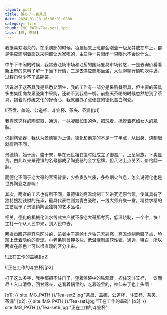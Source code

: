 ```yaml
---
layout: post
title: 置办了一套茶具
date: 2024-01-28 16:36:01+0800
category: life
thumb: IMG_PATH/Tea-set1.jpg
tags: [茶, 茶具]
---
```


我挺喜欢喝茶的，在采购部的时候，凌晨起来上班都会泡壶一级龙井放在车上，都是供应商明着面送采购部让大家喝的，主任睁一只眼闭一只眼也不会说什么。

中午下午闲的时候，我常去江杨市场和江桥的国际餐具市场转悠，一是去询价看看新上市的原料了解一下当下行情，二是去供应商那坐坐，大伙聊聊行情吹吹牛逼，过程自然少不了盖碗茶。

话说对于这茶具我是熟悉又陌生，我的工作有一部分是采购餐厨具，但主要的茶具多由集团向龙泉瓷集中采购，还轮不到我插一嘴。前些天茶喝的时候忽然想到了茶具，抱着对传统文化的好奇心，我就置办了点便宜的德化窑白陶瓷。

![茶盘、盖碗、公道杯、斗笠杯、茶夹、茶漏][p1]

我喜欢这样的陶瓷器，通透，一抹凝脂如玉的色，把玩着、抚摸着宛如女人的肌肤。

说到陶瓷器，我认为景德镇为上佳，德化和他差的不是一丁半点，从出身、烧制起就有所不同。

景德镇，始于唐，盛于宋，早在元世祖在位时就成立了御窑厂，上呈皇族，下卖显贵。由此以来景德镇的名号都成了陶瓷器的金字招牌，但凡沾上点关系，价格翻一翻。

而德化不同于老大哥的官窑背景，少些贵族气质，多些烟火气息，怎么说德化也是世界陶瓷之都啊！

其次，两者的工艺也有所不同，景德镇的高温烧制工艺讲究还原气氛，使其具有了独特搜刮钱财的光泽，最具代表性则为青白瓷釉，一线大师齐聚一堂，精益求精的工艺赋予了景德镇陶瓷独特的艺术品格。

相关，德化的机械化流水线式生产就不像老大哥那考究，低温烧制，一个字，快！主打一个从人民中来，到人民中去。

两者肉眼还是容易区分的，前者由于高岭土含铁元素较高，高温烧制后骚了点，脸颊上泛着隐约的青涩。小老弟则含钾多些，低温烧制属软性瓷，通透，特白，所以两者在颜色上可以很直观的区分出来。

![正在工作的盖碗][p2]

![正在工作的斗笠杯][p3]

打了这么多字，我手都把不住门了，望着盖碗中的铁观音，捏住这斗笠杯，一饮而尽！入口清香，回甘绵长，这看着锅里的，吃着碗里的，神仙来了也上头啊！



[p1]: {{ site.IMG_PATH }}/Tea-set2.jpg "茶盘、盖碗、公道杯、斗笠杯、茶夹、茶漏"
[p2]: {{ site.IMG_PATH }}/Tea-set1.jpg "正在工作的盖碗"
[p3]: {{ site.IMG_PATH }}/Tea-set6.jpg "正在工作的斗笠杯"